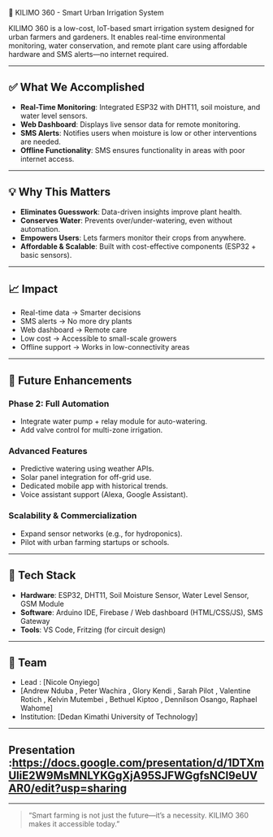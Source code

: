 🌱 KILIMO 360 - Smart Urban Irrigation System

KILIMO 360 is a low-cost, IoT-based smart irrigation system designed for urban farmers and gardeners. It enables real-time environmental monitoring, water conservation, and remote plant care using affordable hardware and SMS alerts—no internet required.

---

## ✅ What We Accomplished

- **Real-Time Monitoring**: Integrated ESP32 with DHT11, soil moisture, and water level sensors.
- **Web Dashboard**: Displays live sensor data for remote monitoring.
- **SMS Alerts**: Notifies users when moisture is low or other interventions are needed.
- **Offline Functionality**: SMS ensures functionality in areas with poor internet access.

---

## 💡 Why This Matters

- **Eliminates Guesswork**: Data-driven insights improve plant health.
- **Conserves Water**: Prevents over/under-watering, even without automation.
- **Empowers Users**: Lets farmers monitor their crops from anywhere.
- **Affordable & Scalable**: Built with cost-effective components (ESP32 + basic sensors).

---

## 📈 Impact

- Real-time data → Smarter decisions
- SMS alerts → No more dry plants
- Web dashboard → Remote care
- Low cost → Accessible to small-scale growers
- Offline support → Works in low-connectivity areas

---

## 🚀 Future Enhancements

### Phase 2: Full Automation
- Integrate water pump + relay module for auto-watering.
- Add valve control for multi-zone irrigation.

### Advanced Features
- Predictive watering using weather APIs.
- Solar panel integration for off-grid use.
- Dedicated mobile app with historical trends.
- Voice assistant support (Alexa, Google Assistant).

### Scalability & Commercialization
- Expand sensor networks (e.g., for hydroponics).
- Pilot with urban farming startups or schools.

---

## 🔧 Tech Stack

- **Hardware**: ESP32, DHT11, Soil Moisture Sensor, Water Level Sensor, GSM Module
- **Software**: Arduino IDE, Firebase / Web dashboard (HTML/CSS/JS), SMS Gateway
- **Tools**: VS Code, Fritzing (for circuit design)

---

## 🧠 Team

- Lead : [Nicole Onyiego]
- [Andrew Nduba , Peter Wachira , Glory Kendi , Sarah Pilot , Valentine Rotich , Kelvin Mutembei , Bethuel Kiptoo , Dennilson Osango, Raphael Wahome]
- Institution: [Dedan Kimathi University of Technology]

---

## Presentation :https://docs.google.com/presentation/d/1DTXmUliE2W9MsMNLYKGgXjA95SJFWGgfsNCl9eUVAR0/edit?usp=sharing
---

> “Smart farming is not just the future—it’s a necessity. KILIMO 360 makes it accessible today.”

